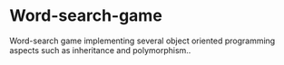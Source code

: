 # Word-search-game
Word-search game implementing several object oriented programming aspects such as inheritance and polymorphism..
